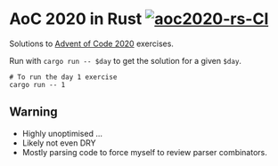 # AoC 2020 in Rust [![aoc2020-rs-CI](https://github.com/lloydmeta/aoc2020-rs/workflows/Continuous%20integration/badge.svg?branch=main)](https://github.com/lloydmeta/aoc2020-rs/actions?query=branch%3Amain)

Solutions to [Advent of Code 2020](https://adventofcode.com/2020) exercises.

Run with `cargo run -- $day` to get the solution for a given `$day`.

```shell
# To run the day 1 exercise
cargo run -- 1
``` 

## Warning

* Highly unoptimised ...
* Likely not even DRY
* Mostly parsing code to force myself to review parser combinators.
